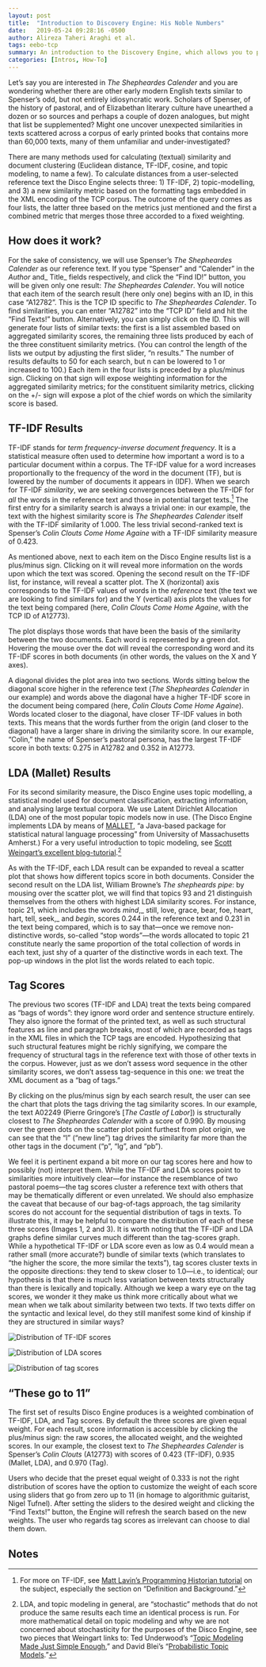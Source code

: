 ```yaml
---
layout: post
title:  "Introduction to Discovery Engine: His Noble Numbers"
date:   2019-05-24 09:28:16 -0500
author: Alireza Taheri Araghi et al.
tags: eebo-tcp
summary: An introduction to the Discovery Engine, which allows you to probe similarities between texts in the EEBO-TCP corpus
categories: [Intros, How-To]
---
```


Let’s say you are interested in _The Shepheardes Calender_ and you are wondering whether there are other early modern English texts similar to Spenser’s odd, but not entirely idiosyncratic work. Scholars of Spenser, of the history of pastoral, and of Elizabethan literary culture have unearthed a dozen or so sources and perhaps a couple of dozen analogues, but might that list be supplemented? Might one uncover unexpected similarities in texts scattered across a corpus of early printed books that contains more than 60,000 texts, many of them unfamiliar and under-investigated?

There are many methods used for calculating (textual) similarity and document clustering (Euclidean distance, TF-IDF, cosine, and topic modeling, to name a few). To calculate distances from a user-selected reference text the Disco Engine selects three: 1) TF-IDF, 2) topic-modelling, and 3) a new similarity metric based on the formatting tags embedded in the XML encoding of the TCP corpus. The outcome of the query comes as four lists, the latter three based on the metrics just mentioned and the first a combined metric that merges those three accorded to a fixed weighting.

## How does it work?

For the sake of consistency, we will use Spenser’s _The Shepheardes Calender_ as our reference text. If you type “Spenser” and “Calender” in the _Author_ and_ Title_ fields respectively, and click the “Find ID!” button, you will be given only one result: _The Shepheardes Calender_. You will notice that each item of the search result (here only one) begins with an ID, in this case “A12782”. This is the TCP ID specific to _The Shepheardes Calender_. To find similarities, you can enter “A12782” into the “TCP ID” field and hit the “Find Texts!” button. Alternatively, you can simply click on the ID. This will generate four lists of similar texts: the first is a list assembled based on aggregated similarity scores, the remaining three lists produced by each of the three constituent similarity metrics. (You can control the length of the lists we output by adjusting the first slider, “n results.” The number of results defaults to 50 for each search, but n can be lowered to 1 or increased to 100.) Each item in the four lists is preceded by a plus/minus sign. Clicking on that sign will expose weighting information for the aggregated similarity metrics; for the constituent similarity metrics, clicking on the +/- sign will expose a plot of the chief words on which the similarity score is based.

## TF-IDF Results

TF-IDF stands for _term frequency-inverse document frequency_. It is a statistical measure often used to determine how important a word is to a particular document within a corpus. The TF-IDF value for a word increases proportionally to the frequency of the word in the document (TF), but is lowered by the number of documents it appears in (IDF). When we search for TF-IDF _similarity_, we are seeking convergences between the TF-IDF for _all_ the words in the reference text and those in potential target texts.[^1] The first entry for a similarity search is always a trivial one: in our example, the text with the highest similarity score is _The Shepheardes Calender_ itself with the TF-IDF similarity of 1.000. The less trivial second-ranked text is Spenser’s _Colin Clouts Come Home Againe_ with a TF-IDF similarity measure of 0.423.

As mentioned above, next to each item on the Disco Engine results list is a plus/minus sign. Clicking on it will reveal more information on the words upon which the text was scored. Opening the second result on the TF-IDF list, for instance, will reveal a scatter plot. The X (horizontal) axis corresponds to the TF-IDF values of words in the _reference_ text (the text we are looking to find similars for) and the Y (vertical) axis plots the values for the text being compared (here, _Colin Clouts Come Home Againe_, with the TCP ID of A12773).

The plot displays those words that have been the basis of the similarity between the two documents. Each word is represented by a green dot. Hovering the mouse over the dot will reveal the corresponding word and its TF-IDF scores in both documents (in other words, the values on the X and Y axes).

A diagonal divides the plot area into two sections. Words sitting below the diagonal score higher in the reference text (_The Shepheardes Calender_ in our example) and words above the diagonal have a higher TF-IDF score in the document being compared (here, _Colin Clouts Come Home Againe_). Words located closer to the diagonal, have closer TF-IDF values in both texts. This means that the words further from the origin (and closer to the diagonal) have a larger share in driving the similarity score. In our example, “Colin,” the name of Spenser’s pastoral persona, has the largest TF-IDF score in both texts: 0.275 in A12782 and 0.352 in A12773.

## LDA (Mallet) Results

For its second similarity measure, the Disco Engine uses topic modelling, a statistical model used for document classification, extracting information, and analysing large textual corpora. We use Latent Dirichlet Allocation (LDA) one of the most popular topic models now in use. (The Disco Engine implements LDA by means of [MALLET](http://mallet.cs.umass.edu/), “a Java-based package for statistical natural language processing” from University of Massachusetts Amherst.) For a very useful introduction to topic modeling, see [Scott Weingart’s excellent blog-tutorial](http://www.scottbot.net/HIAL/index.html@p=19113.html).[^2]

As with the TF-IDF, each LDA result can be expanded to reveal a scatter plot that shows how different topics score in both documents. Consider the second result on the LDA list, William Browne’s _The shepheards pipe_: by mousing over the scatter plot, we will find that topics 93 and 21 distinguish themselves from the others with highest LDA similarity scores. For instance, topic 21, which includes the words _mind_,_ still, love, grace, bear, foe, heart, hart, tell, seek,_ and _begin_, scores 0.244 in the reference text and 0.231 in the text being compared, which is to say that—once we remove non-distinctive words, so-called “stop words”—the words allocated to topic 21 constitute nearly the same proportion of the total collection of words in each text, just shy of a quarter of the distinctive words in each text. The pop-up windows in the plot list the words related to each topic.

## Tag Scores

The previous two scores (TF-IDF and LDA) treat the texts being compared as “bags of words”: they ignore word order and sentence structure entirely. They also ignore the format of the printed text, as well as such structural features as line and paragraph breaks, most of which are recorded as tags in the XML files in which the TCP tags are encoded. Hypothesizing that such structural features might be richly signifying, we compare the frequency of structural tags in the reference text with those of other texts in the corpus. However, just as we don’t assess word sequence in the other similarity scores, we don’t assess tag-sequence in this one: we treat the XML document as a “bag of tags.”

By clicking on the plus/minus sign by each search result, the user can see the chart that plots the tags driving the tag similarity scores. In our example, the text A02249 (Pierre Gringore’s [_The Castle of Labor_]) is structurally closest to _The Shepheardes Calender_ with a score of 0.990. By mousing over the green dots on the scatter plot point furthest from plot origin, we can see that the “l” (“new line”) tag drives the similarity far more than the other tags in the document (“p”, “lg”, and “pb”).

We feel it is pertinent expand a bit more on our tag scores here and how to possibly (not) interpret them. While the TF-IDF and LDA scores point to similarities more intuitively clear—for instance the resemblance of two pastoral poems—the tag scores cluster a reference text with others that may be thematically different or even unrelated. We should also emphasize the caveat that because of our bag-of-tags approach, the tag similarity scores do not account for the sequential distribution of tags in texts. To illustrate this, it may be helpful to compare the distribution of each of these three scores (Images 1, 2 and 3). It is worth noting that the TF-IDF and LDA graphs define similar curves much different than the tag-scores graph. While a hypothetical TF-IDF or LDA score even as low as 0.4 would mean a rather small (more accurate?) bundle of similar texts (which translates to “the higher the score, the more similar the texts”), tag scores cluster texts in the opposite directions: they tend to skew closer to 1.0—i.e., to identical; our hypothesis is that there is much less variation between texts structurally than there is lexically and topically. Although we keep a wary eye on the tag scores, we wonder it they make us think more critically about what we mean when we talk about similarity between two texts. If two texts differ on the syntactic and lexical level, do they still manifest some kind of kinship if they are structured in similar ways?

![Distribution of TF-IDF scores](/assets/img/discograph3.png "Distribution of TF-IDF scores")

![Distribution of LDA scores](/assets/img/discograph1.png "Distribution of LDA scores")

![Distribution of tag scores](/assets/img/discograph2.png "Distribution of tag scores")

## “These go to 11”

The first set of results Disco Engine produces is a weighted combination of TF-IDF, LDA, and Tag scores. By default the three scores are given equal weight. For each result, score information is accessible by clicking the plus/minus sign: the raw scores, the allocated weight, and the weighted scores. In our example, the closest text to _The Shepheardes Calender_ is Spenser’s _Colin Clouts_ (A12773) with scores of 0.423 (TF-IDF), 0.935 (Mallet, LDA), and 0.970 (Tag).

Users who decide that the preset equal weight of 0.333 is not the right distribution of scores have the option to customize the weight of each score using sliders that go from zero up to 11 (in homage to algorithmic guitarist, Nigel Tufnel). After setting the sliders to the desired weight and clicking the “Find Texts!” button, the Engine will refresh the search based on the new weights. The user who regards tag scores as irrelevant can choose to dial them down.


<!-- Footnotes themselves at the bottom. -->
## Notes

[^1]:
     For more on TF-IDF, see [Matt Lavin’s Programming Historian tutorial](https://programminghistorian.org/en/lessons/analyzing-documents-with-tfidf#tf-idf-definition-and-background) on the subject, especially the section on “Definition and Background.”

[^2]:
     LDA, and topic modeling in general, are “stochastic” methods that do not produce the same results each time an identical process is run. For more mathematical detail on topic modeling and why we are not concerned about stochasticity for the purposes of the Disco Engine, see two pieces that Weingart links to: Ted Underwood’s “[Topic Modeling Made Just Simple Enough](https://tedunderwood.com/2012/04/07/topic-modeling-made-just-simple-enough/),” and David Blei’s “[Probabilistic Topic Models](http://www.cs.columbia.edu/~blei/papers/Blei2012.pdf).”
